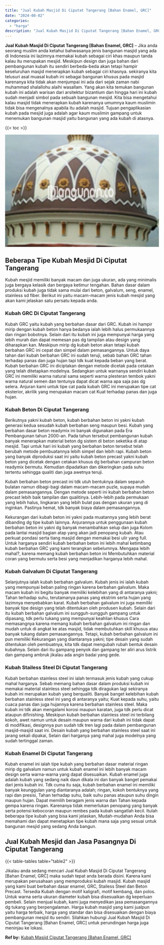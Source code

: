 ```yaml
---
title: "Jual Kubah Masjid Di Ciputat Tangerang [Bahan Enamel, GRC]"
date: "2024-08-02"
categories: 
  - "harga"
description: "Jual Kubah Masjid Di Ciputat Tangerang [Bahan Enamel, GRC]. Jikalau anda sedang mencari Jual Kubah Masjid Di Ciputat Tangerang [Bahan Enamel, GRC] maka sud..."
---
```


**Jual Kubah Masjid Di Ciputat Tangerang \[Bahan Enamel, GRC\]** – Jika anda seorang muslim anda ketahui bahwasanya jenis bangunan masjid yang ada di Indonesia ini lazimnya memakai kubah sebagai ciri khas maupun tanda kalau itu merupakan mesjid. Meskipun design dan juga bahan dari pembangunan kubah itu sendiri berbeda-beda akan tetapi hampir keseluruhan masjid menerapkan kubah sebagai ciri khasnya. sekiranya kita telusuri asal muasal kubah ini sebagai bangunan khusus pada masjid karenanya kita tidak akan menjumpai ini ada dari sejak zaman nabi muhammad shalallohu alaihi wasallam. Yang akan kita temukan bangunan kubah ini adalah warisan dari arsitektur bizantium dan hingga hari ini kubah sudah menjadi simbol pada sebuah bangunan mesjid. Kita bisa mengetahui kalau masjid tidak menerapkan kubah karenanya umumnya kaum muslimin tidak bisa mengenalnya apabila itu adalah masjid. Tujuan pengaplikasian kubah pada mesjid juga adalah agar kaum muslimin gampang untuk menemukan bangunan masjid yaitu bangunan yang ada kubah di atasnya.

{{< toc >}}

![Jual Kubah Masjid Di Ciputat Tangerang [Bahan Enamel, GRC]](/images/jual-kubah-masjid-41.png)

## Beberapa Tipe Kubah Mesjid Di Ciputat Tangerang

Kubah mesjid memiliki banyak macam dan juga ukuran, ada yang minimalis juga bergaya kelasik dan bergaya ketimur tengahan. Bahan dasar dalam produksi kubah juga tidak sama mulai dari beton, galvalum, seng, enamel, stainless sd fiber. Berikut ini yaitu macam-macam jenis kubah mesjid yang akan kami jelaskan satu persatu kepada anda.

### Kubah GRC Di Ciputat Tangerang

Kubah GRC yaitu kubah yang berbahan dasar dari GRC. Kubah ini hampir mirip dengan kubah beton hanya bedanya ialah lebih halus permukaannya dan ringan bobotnya. Selain dari itu kubah ini juga mempunyai harga yang lebih murah dan dapat memesan pas dg tampilan atau design yang diharapkan kan. Meskipun mirip dg kubah beton akan tetapi kubah berbahan GRC ini cepat dan simpel dalam pemasangannya. Untuk daya tahan dari kubah berbahan GRC ini sudah teruji, sebab bahan GRC tahan terhadap panas dan juga hujan tapi tdk kuat kepada beban yang berat. Kubah berbahan GRC ini diciptakan dengan metode dicetak pada cetakan yang telah ditetapkan modelnya. Sedangkan untuk warnanya sendiri kubah GRC ini memiliki warna natural sama seperti warna plesteran tembok yakni warna natural semen dan tentunya dapat dicat warna apa saja pas dg selera. Anjuran kami untuk tipe cat pada kubah GRC ini merupakan tipe cat eksterior, akrilik yang merupakan macam cat Kuat terhadap panas dan juga hujan.

### Kubah Beton Di Ciputat Tangerang

Berikutnya yakni kubah beton, kubah berbahan beton ini yakni kubah generasi kedua sesudah kubah berbahan seng maupun besi. Kubah yang berbahan dasar beton readymix ini banyak digunakan pada Era Pembangunan tahun 2000-an. Pada tahun tersebut pembangunan kubah banyak menerapkan material beton dg sistem di beton seketika di atap mesjid. Tapi untuk hari ini kubah yang berbahan beton tersebut telah berubah metode pembuatannya lebih simpel dan lebih rapi. Kubah beton yang banyak diproduksi saat ini yaitu kubah beton precast yakni kubah beton yang dicetak dengan cetakan khusus dg berbahan campuran beton readymix bermutu. Kemudian dipadatkan dan dikeringkan pada suhu tertentu sehingga qualiti dan juga awetnya teruji.

Kubah berbahan beton precast ini tdk utuh bentuknya dalam separuh bulatan namun dibagi-bagi dalam macam-macam puzle, supaya mudah dalam pemasangannya. Dengan metode seperti ini kubah berbahan beton precast lebih baik tampilan dan qualitinya. Lebih-lebih pada permukaan yang lebih halus, lingkaran yang lebih bulat pas dengan ukuran yang di inginkan. Pastinya hemat, tdk banyak biaya dalam pemasangannya.

Kekurangan dari kubah beton ini yakni pada muatannya yang lebih berat dibanding dg tipe kubah lainnya. Anjurannya untuk penggunaan kubah berbahan beton ini yakni dg banyak menambahkan selup dan juga Kolom pada lantai masjid bagian atap yang akan jadi penopang kubah. Atau perkuat pondasi serta tiang masjid dengan memakai besi ulir yang full. Untuk harganya sendiri kubah berbahan beton ini lebih mahal ketimbang kubah berbahan GRC yang kami terangkan sebelumnya. Mengapa lebih mahal?, karena memang kubah berbahan beton ini Membutuhkan material coran yang bermutu serta besi yang menjadikan harganya lebih mahal.

### Kubah Galvalum Di Ciputat Tangerang

Selanjutnya ialah kubah berbahan galvalum. Kubah jenis ini ialah kubah yang mempunyai beban paling ringan karena berbahan galvalum. Maka macam kubah ini begitu banyak memiliki kelebihan yang di antaranya yakni; Tahan terhadap suhu, terutamanya panas yang ekstrim serta hujan yang lazimnya menyebabkan karat. Kubah berbahan galvalum ini juga memiliki banyak tipe design yang telah ditentukan oleh produsen kubah. Selain dari itu kubah berbahan galvalum ini sungguh-sungguh gampang untuk dipasang, tdk perlu tukang yang mempunyai keahlian khusus Cara memasangnya karena memang kubah berbahan galvalum ini ringan dan mudah untuk di angkat ke atas masjid, tidak membutuhkan skill khusus atau banyak tukang dalam pemasangannya. Tetapi, kubah berbahan galvalum ini pun memiliki Kekurangan yang diantaranya yakni; tipe desain yang sudah ditentukan oleh pembuatnya, kita tdk dapat mengubah rubah bentuk desain kubahnya. Selain dari itu gampang penyok dan gampang ter aliri arus listrik dan gampang ambruk jikalau ada angin badai yang gede.

### Kubah Stailess Steel Di Ciputat Tangerang

Kubah berbahan stainless steel ini ialah termasuk jenis kubah yang cukup mahal harganya. Sebab memang bahan dasar dalam produksi kubah ini memakai material stainless steel sehingga tdk diragukan lagi sekiranya kubah ini merupakan kubah yang berqualiti. Banyak banget kelebihan kubah berbahan stainless steel ini yang di antaranya yaitu; Kuat kepada suhu, yaitu cuaca panas dan juga hujannya karena berbahan stainless steel. Maka kubah ini tdk akan mengalami korosi maupun karatan, juga tdk perlu dicat ataupun difinishing. Meskipun kubah berbahan stainless steel ini terbilang kokoh, awet namun untuk desain maupun warna dari kubah ini tidak dapat di modifikasi, designnya pun sudah tdk tren lagi pada dalam pembangunan masjid-masjid saat ini. Desain kubah yang berbahan stainless steel saat ini jarang sekali dipakai, Selain dari harganya yang mahal juga modelnya yang sudah tertinggal zaman.

### Kubah Enamel Di Ciputat Tangerang

Kubah enamel ini ialah tipe kubah yang berbahan dasar material ringan mirip dg galvalum namun untuk kubah enamel ini lebih banyak macam design serta warna-warna yang dapat disesuaikan. Kubah enamel juga adalah kubah yang sedang naik daun dikala ini dan banyak banget pemakai dari jenis kubah ini. Tdk cuma itu saja, kubah berbahan enamel ini memiliki banyak keunggulan yang diantaranya adalah; ringan, kokoh bentuknya yang rapi dan presisi, Tahan terhadap suhu, baik suhu panas ataupun suhu dingin maupun hujan. Dapat memilih beragam jenis warna dan Tahan kepada gempa karena ringan. Karenanya tidak memerlukan penopang yang banyak serta potensi kebocoran maupun rembes pada kubah sangatlah kecil. Itulah beberapa tipe kubah yang bisa kami jelaskan, Mudah-mudahan Anda bisa memahami dan dapat menetapkan tipe kubah mana saja yang sesuai untuk bangunan mesjid yang sedang Anda bangun.

## Jual Kubah Mesjid dan Jasa Pasangnya Di Ciputat Tangerang

{{< table-tables table="table2" >}}

Jikalau anda sedang mencari Jual Kubah Masjid Di Ciputat Tangerang \[Bahan Enamel, GRC\] maka sudah tepat anda berada disini. Karena kami merupakan perusahaan yang memproduksi kubah masjid. Kubah masjid yang kami buat berbahan dasar enamel, GRC, Stailess Steel dan Beton Precast. Tersedia Kubah dengan motif kaligrafi, motif kembang, dan polos. Untuk warna serta ukuran diameter kubah bisa disesuaikan dg keperluan pembeli. Selain menjual kubah, kami juga menyedikan jasa pemasangannya dg tukang yang berpengalaman. Harga kubah masjid yang kami jualpun yaitu harga terbaik, harga yang standar dan bisa disesuaikan dengan biaya pembangunan mesjid itu sendiri. Silahkan hubungi Jual Kubah Masjid Di Ciputat Tangerang \[Bahan Enamel, GRC\] untuk perundingan harga juga meninjau ke lokasi.

**Ref by:** [Kubah Masjid Ciputat Tangerang [Bahan Enamel, GRC]](https://id.wikipedia.org/wiki/Kubah)
